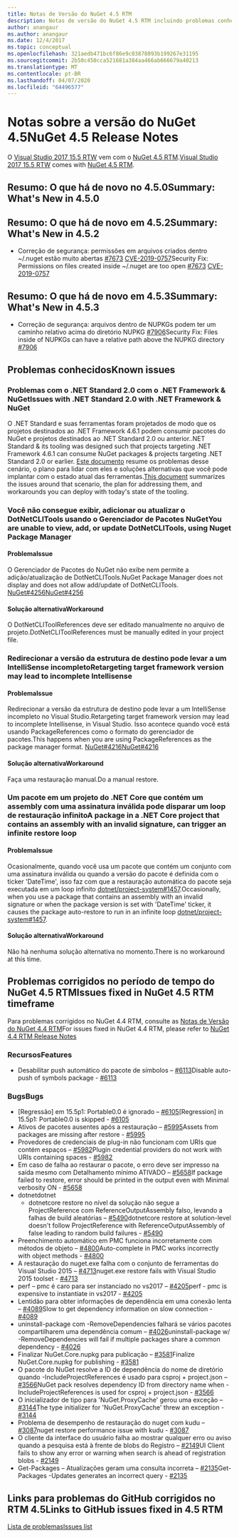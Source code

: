 ```yaml
---
title: Notas de Versão do NuGet 4.5 RTM
description: Notas de versão do NuGet 4.5 RTM incluindo problemas conhecidos, correções de bugs, recursos adicionados e DCRs.
author: anangaur
ms.author: anangaur
ms.date: 12/4/2017
ms.topic: conceptual
ms.openlocfilehash: 321aedb471bc6f86e9c03878093b199267e31195
ms.sourcegitcommit: 2b50c450cca521681a384aa466ab666679a40213
ms.translationtype: MT
ms.contentlocale: pt-BR
ms.lasthandoff: 04/07/2020
ms.locfileid: "64496577"
---
```

# <a name="nuget-45-release-notes"></a><span data-ttu-id="6c651-103">Notas sobre a versão do NuGet 4.5</span><span class="sxs-lookup"><span data-stu-id="6c651-103">NuGet 4.5 Release Notes</span></span>

<span data-ttu-id="6c651-104">O [Visual Studio 2017 15.5 RTW](https://www.visualstudio.com/news/releasenotes/vs2017-relnotes) vem com o [NuGet 4.5 RTM](https://dist.nuget.org/win-x86-commandline/v4.5.0/nuget.exe).</span><span class="sxs-lookup"><span data-stu-id="6c651-104">[Visual Studio 2017 15.5 RTW](https://www.visualstudio.com/news/releasenotes/vs2017-relnotes) comes with [NuGet 4.5 RTM](https://dist.nuget.org/win-x86-commandline/v4.5.0/nuget.exe).</span></span>

## <a name="summary-whats-new-in-450"></a><span data-ttu-id="6c651-105">Resumo: O que há de novo no 4.5.0</span><span class="sxs-lookup"><span data-stu-id="6c651-105">Summary: What's New in 4.5.0</span></span>

## <a name="summary-whats-new-in-452"></a><span data-ttu-id="6c651-106">Resumo: O que há de novo em 4.5.2</span><span class="sxs-lookup"><span data-stu-id="6c651-106">Summary: What's New in 4.5.2</span></span>

* <span data-ttu-id="6c651-107">Correção de segurança: permissões em arquivos criados dentro ~/.nuget estão muito abertas [#7673](https://github.com/NuGet/Home/issues/7673) [CVE-2019-0757](https://portal.msrc.microsoft.com/en-us/security-guidance/advisory/CVE-2019-0757)</span><span class="sxs-lookup"><span data-stu-id="6c651-107">Security Fix: Permissions on files created inside ~/.nuget are too open [#7673](https://github.com/NuGet/Home/issues/7673) [CVE-2019-0757](https://portal.msrc.microsoft.com/en-us/security-guidance/advisory/CVE-2019-0757)</span></span>

## <a name="summary-whats-new-in-453"></a><span data-ttu-id="6c651-108">Resumo: O que há de novo em 4.5.3</span><span class="sxs-lookup"><span data-stu-id="6c651-108">Summary: What's New in 4.5.3</span></span>

* <span data-ttu-id="6c651-109">Correção de segurança: arquivos dentro de NUPKGs podem ter um caminho relativo acima do diretório NUPKG [#7906](https://github.com/NuGet/Home/issues/7906)</span><span class="sxs-lookup"><span data-stu-id="6c651-109">Security Fix: Files inside of NUPKGs can have a relative path above the NUPKG directory [#7906](https://github.com/NuGet/Home/issues/7906)</span></span>

## <a name="known-issues"></a><span data-ttu-id="6c651-110">Problemas conhecidos</span><span class="sxs-lookup"><span data-stu-id="6c651-110">Known issues</span></span>

### <a name="issues-with-net-standard-20-with-net-framework--nuget"></a><span data-ttu-id="6c651-111">Problemas com o .NET Standard 2.0 com o .NET Framework & NuGet</span><span class="sxs-lookup"><span data-stu-id="6c651-111">Issues with .NET Standard 2.0 with .NET Framework & NuGet</span></span> 

<span data-ttu-id="6c651-112">O .NET Standard e suas ferramentas foram projetados de modo que os projetos destinados ao .NET Framework 4.6.1 podem consumir pacotes do NuGet e projetos destinados ao .NET Standard 2.0 ou anterior.</span><span class="sxs-lookup"><span data-stu-id="6c651-112">.NET Standard & its tooling was designed such that projects targeting .NET Framework 4.6.1 can consume NuGet packages & projects targeting .NET Standard 2.0 or earlier.</span></span> <span data-ttu-id="6c651-113">[Este documento](https://github.com/dotnet/standard/issues/481) resume os problemas desse cenário, o plano para lidar com eles e soluções alternativas que você pode implantar com o estado atual das ferramentas.</span><span class="sxs-lookup"><span data-stu-id="6c651-113">[This document](https://github.com/dotnet/standard/issues/481) summarizes the issues around that scenario, the plan for addressing them, and workarounds you can deploy with today's state of the tooling.</span></span>

### <a name="you-are-unable-to-view-add-or-update-dotnetclitools-using-nuget-package-manager"></a><span data-ttu-id="6c651-114">Você não consegue exibir, adicionar ou atualizar o DotNetCLITools usando o Gerenciador de Pacotes NuGet</span><span class="sxs-lookup"><span data-stu-id="6c651-114">You are unable to view, add, or update DotNetCLITools, using Nuget Package Manager</span></span>

#### <a name="issue"></a><span data-ttu-id="6c651-115">Problema</span><span class="sxs-lookup"><span data-stu-id="6c651-115">Issue</span></span>

<span data-ttu-id="6c651-116">O Gerenciador de Pacotes do NuGet não exibe nem permite a adição/atualização de DotNetCLITools.</span><span class="sxs-lookup"><span data-stu-id="6c651-116">NuGet Package Manager does not display and does not allow add/update of DotNetCLITools.</span></span> [<span data-ttu-id="6c651-117">NuGet#4256</span><span class="sxs-lookup"><span data-stu-id="6c651-117">NuGet#4256</span></span>](https://github.com/NuGet/Home/issues/4256)

#### <a name="workaround"></a><span data-ttu-id="6c651-118">Solução alternativa</span><span class="sxs-lookup"><span data-stu-id="6c651-118">Workaround</span></span>

<span data-ttu-id="6c651-119">O DotNetCLIToolReferences deve ser editado manualmente no arquivo de projeto.</span><span class="sxs-lookup"><span data-stu-id="6c651-119">DotNetCLIToolReferences must be manually edited in your project file.</span></span>

### <a name="retargeting-target-framework-version-may-lead-to-incomplete-intellisense"></a><span data-ttu-id="6c651-120">Redirecionar a versão da estrutura de destino pode levar a um IntelliSense incompleto</span><span class="sxs-lookup"><span data-stu-id="6c651-120">Retargeting target framework version may lead to incomplete Intellisense</span></span>

#### <a name="issue"></a><span data-ttu-id="6c651-121">Problema</span><span class="sxs-lookup"><span data-stu-id="6c651-121">Issue</span></span>

<span data-ttu-id="6c651-122">Redirecionar a versão da estrutura de destino pode levar a um IntelliSense incompleto no Visual Studio.</span><span class="sxs-lookup"><span data-stu-id="6c651-122">Retargeting target framework version may lead to incomplete Intellisense, in Visual Studio.</span></span> <span data-ttu-id="6c651-123">Isso acontece quando você está usando PackageReferences como o formato do gerenciador de pacotes.</span><span class="sxs-lookup"><span data-stu-id="6c651-123">This happens when you are using PackageReferences as the package manager format.</span></span> [<span data-ttu-id="6c651-124">NuGet#4216</span><span class="sxs-lookup"><span data-stu-id="6c651-124">NuGet#4216</span></span>](https://github.com/NuGet/Home/issues/4216)

#### <a name="workaround"></a><span data-ttu-id="6c651-125">Solução alternativa</span><span class="sxs-lookup"><span data-stu-id="6c651-125">Workaround</span></span>

<span data-ttu-id="6c651-126">Faça uma restauração manual.</span><span class="sxs-lookup"><span data-stu-id="6c651-126">Do a manual restore.</span></span>

### <a name="a-package-in-a-net-core-project-that-contains-an-assembly-with-an-invalid-signature-can-trigger-an-infinite-restore-loop"></a><span data-ttu-id="6c651-127">Um pacote em um projeto do .NET Core que contém um assembly com uma assinatura inválida pode disparar um loop de restauração infinito</span><span class="sxs-lookup"><span data-stu-id="6c651-127">A package in a .NET Core project that contains an assembly with an invalid signature, can trigger an infinite restore loop</span></span>

#### <a name="issue"></a><span data-ttu-id="6c651-128">Problema</span><span class="sxs-lookup"><span data-stu-id="6c651-128">Issue</span></span>

<span data-ttu-id="6c651-129">Ocasionalmente, quando você usa um pacote que contém um conjunto com uma assinatura inválida ou quando a versão do pacote é definida com o ticker 'DateTime', isso faz com que a restauração automática do pacote seja executada em um loop infinito [dotnet/project-system#1457](https://github.com/dotnet/project-system/issues/1457).</span><span class="sxs-lookup"><span data-stu-id="6c651-129">Occasionally, when you use a package that contains an assembly with an invalid signature or when the package version is set with 'DateTime' ticker, it causes the package auto-restore to run in an infinite loop [dotnet/project-system#1457](https://github.com/dotnet/project-system/issues/1457).</span></span>

#### <a name="workaround"></a><span data-ttu-id="6c651-130">Solução alternativa</span><span class="sxs-lookup"><span data-stu-id="6c651-130">Workaround</span></span>

<span data-ttu-id="6c651-131">Não há nenhuma solução alternativa no momento.</span><span class="sxs-lookup"><span data-stu-id="6c651-131">There is no workaround at this time.</span></span>

## <a name="issues-fixed-in-nuget-45-rtm-timeframe"></a><span data-ttu-id="6c651-132">Problemas corrigidos no período de tempo do NuGet 4.5 RTM</span><span class="sxs-lookup"><span data-stu-id="6c651-132">Issues fixed in NuGet 4.5 RTM timeframe</span></span>

<span data-ttu-id="6c651-133">Para problemas corrigidos no NuGet 4.4 RTM, consulte as [Notas de Versão do NuGet 4.4 RTM](../release-notes/nuget-4.4-RTM.md)</span><span class="sxs-lookup"><span data-stu-id="6c651-133">For issues fixed in NuGet 4.4 RTM, please refer to [NuGet 4.4 RTM Release Notes](../release-notes/nuget-4.4-RTM.md)</span></span> 

### <a name="features"></a><span data-ttu-id="6c651-134">Recursos</span><span class="sxs-lookup"><span data-stu-id="6c651-134">Features</span></span>

- <span data-ttu-id="6c651-135">Desabilitar push automático do pacote de símbolos – [#6113](https://github.com/NuGet/Home/issues/6113)</span><span class="sxs-lookup"><span data-stu-id="6c651-135">Disable auto-push of symbols package - [#6113](https://github.com/NuGet/Home/issues/6113)</span></span>

### <a name="bugs"></a><span data-ttu-id="6c651-136">Bugs</span><span class="sxs-lookup"><span data-stu-id="6c651-136">Bugs</span></span>

- <span data-ttu-id="6c651-137">[Regressão] em 15.5p1: Portable0.0 é ignorado – [#6105](https://github.com/NuGet/Home/issues/6105)</span><span class="sxs-lookup"><span data-stu-id="6c651-137">[Regression] in 15.5p1: Portable0.0 is skipped - [#6105](https://github.com/NuGet/Home/issues/6105)</span></span>
- <span data-ttu-id="6c651-138">Ativos de pacotes ausentes após a restauração – [#5995](https://github.com/NuGet/Home/issues/5995)</span><span class="sxs-lookup"><span data-stu-id="6c651-138">Assets from packages are missing after restore - [#5995](https://github.com/NuGet/Home/issues/5995)</span></span>
- <span data-ttu-id="6c651-139">Provedores de credenciais de plug-in não funcionam com URIs que contém espaços – [#5982](https://github.com/NuGet/Home/issues/5982)</span><span class="sxs-lookup"><span data-stu-id="6c651-139">Plugin credential providers do not work with URIs containing spaces - [#5982](https://github.com/NuGet/Home/issues/5982)</span></span>
- <span data-ttu-id="6c651-140">Em caso de falha ao restaurar o pacote, o erro deve ser impresso na saída mesmo com Detalhamento mínimo ATIVADO – [#5658](https://github.com/NuGet/Home/issues/5658)</span><span class="sxs-lookup"><span data-stu-id="6c651-140">If package failed to restore, error should be printed in the output even with Minimal verbosity ON - [#5658](https://github.com/NuGet/Home/issues/5658)</span></span>
- <span data-ttu-id="6c651-141">dotnet</span><span class="sxs-lookup"><span data-stu-id="6c651-141">dotnet</span></span>
  - <span data-ttu-id="6c651-142">dotnetcore restore no nível da solução não segue a ProjectReference com ReferenceOutputAssembly falso, levando a falhas de build aleatórias – [#5490](https://github.com/NuGet/Home/issues/5490)</span><span class="sxs-lookup"><span data-stu-id="6c651-142">dotnetcore restore at solution-level doesn't follow ProjectReference with ReferenceOutputAssembly of false leading to random build failures - [#5490](https://github.com/NuGet/Home/issues/5490)</span></span>
- <span data-ttu-id="6c651-143">Preenchimento automático em PMC funciona incorretamente com métodos de objeto – [#4800](https://github.com/NuGet/Home/issues/4800)</span><span class="sxs-lookup"><span data-stu-id="6c651-143">Auto-complete in PMC works incorrectly with object methods - [#4800](https://github.com/NuGet/Home/issues/4800)</span></span>
- <span data-ttu-id="6c651-144">A restauração do nuget.exe falha com o conjunto de ferramentas do Visual Studio 2015 – [#4713](https://github.com/NuGet/Home/issues/4713)</span><span class="sxs-lookup"><span data-stu-id="6c651-144">nuget.exe restore fails with Visual Studio 2015 toolset - [#4713](https://github.com/NuGet/Home/issues/4713)</span></span>
- <span data-ttu-id="6c651-145">perf – pmc é caro para ser instanciado no vs2017 – [#4205](https://github.com/NuGet/Home/issues/4205)</span><span class="sxs-lookup"><span data-stu-id="6c651-145">perf - pmc is expensive to instantiate in vs2017 - [#4205](https://github.com/NuGet/Home/issues/4205)</span></span>
- <span data-ttu-id="6c651-146">Lentidão para obter informações de dependência em uma conexão lenta – [#4089](https://github.com/NuGet/Home/issues/4089)</span><span class="sxs-lookup"><span data-stu-id="6c651-146">Slow to get dependency information on slow connection - [#4089](https://github.com/NuGet/Home/issues/4089)</span></span>
- <span data-ttu-id="6c651-147">uninstall-package com -RemoveDependencies falhará se vários pacotes compartilharem uma dependência comum – [#4026](https://github.com/NuGet/Home/issues/4026)</span><span class="sxs-lookup"><span data-stu-id="6c651-147">uninstall-package w/ -RemoveDependencies will fail if multiple packages share a common dependency - [#4026](https://github.com/NuGet/Home/issues/4026)</span></span>
- <span data-ttu-id="6c651-148">Finalizar NuGet.Core.nupkg para publicação – [#3581](https://github.com/NuGet/Home/issues/3581)</span><span class="sxs-lookup"><span data-stu-id="6c651-148">Finalize NuGet.Core.nupkg for publishing - [#3581](https://github.com/NuGet/Home/issues/3581)</span></span>
- <span data-ttu-id="6c651-149">O pacote do NuGet resolve a ID de dependência do nome de diretório quando -IncludeProjectReferences é usado para csproj + project.json – [#3566](https://github.com/NuGet/Home/issues/3566)</span><span class="sxs-lookup"><span data-stu-id="6c651-149">NuGet pack resolves dependency ID from directory name when -IncludeProjectReferences is used for csproj + project.json - [#3566](https://github.com/NuGet/Home/issues/3566)</span></span>
- <span data-ttu-id="6c651-150">O inicializador de tipo para 'NuGet.ProxyCache' gerou uma exceção – [#3144](https://github.com/NuGet/Home/issues/3144)</span><span class="sxs-lookup"><span data-stu-id="6c651-150">The type initializer for 'NuGet.ProxyCache' threw an exception - [#3144](https://github.com/NuGet/Home/issues/3144)</span></span>
- <span data-ttu-id="6c651-151">Problema de desempenho de restauração do nuget com kudu – [#3087](https://github.com/NuGet/Home/issues/3087)</span><span class="sxs-lookup"><span data-stu-id="6c651-151">nuget restore performance issue with kudu - [#3087](https://github.com/NuGet/Home/issues/3087)</span></span>
- <span data-ttu-id="6c651-152">O cliente da interface do usuário falha ao mostrar qualquer erro ou aviso quando a pesquisa está à frente de blobs do Registro – [#2149](https://github.com/NuGet/Home/issues/2149)</span><span class="sxs-lookup"><span data-stu-id="6c651-152">UI Client fails to show any error or warning when search is ahead of registration blobs - [#2149](https://github.com/NuGet/Home/issues/2149)</span></span>
- <span data-ttu-id="6c651-153">Get-Packages – Atualizações geram uma consulta incorreta – [#2135](https://github.com/NuGet/Home/issues/2135)</span><span class="sxs-lookup"><span data-stu-id="6c651-153">Get-Packages -Updates generates an incorrect query - [#2135](https://github.com/NuGet/Home/issues/2135)</span></span>

## <a name="links-to-github-issues-fixed-in-45-rtm"></a><span data-ttu-id="6c651-154">Links para problemas do GitHub corrigidos no RTM 4.5</span><span class="sxs-lookup"><span data-stu-id="6c651-154">Links to GitHub issues fixed in 4.5 RTM</span></span>

[<span data-ttu-id="6c651-155">Lista de problemas</span><span class="sxs-lookup"><span data-stu-id="6c651-155">Issues list</span></span>](https://github.com/NuGet/Home/issues?q=is%3Aissue+milestone%3A4.5+is%3Aclosed)
